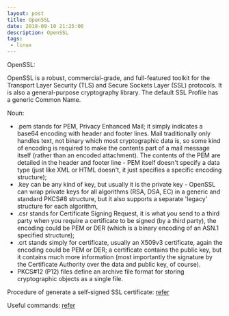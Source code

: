 ```yaml
---
layout: post
title: OpenSSL
date: 2018-09-10 21:25:06
description: OpenSSL
tags: 
 - linux
---
```


OpenSSL:

OpenSSL is a robust, commercial-grade, and full-featured toolkit for the Transport Layer Security (TLS) and Secure Sockets Layer (SSL) protocols. It is also a general-purpose cryptography library.  The default SSL Profile  has a generic Common Name. 

Noun:
 - .pem stands for PEM, Privacy Enhanced Mail; it simply indicates a base64 encoding with header and footer lines. Mail traditionally only handles text, not binary which most cryptographic data is, so some kind of encoding is required to make the contents part of a mail message itself (rather than an encoded attachment). The contents of the PEM are detailed in the header and footer line - PEM itself doesn't specify a data type (just like XML or HTML doesn't, it just specifies a specific encoding structure);
 - .key can be any kind of key, but usually it is the private key - OpenSSL can wrap private keys for all algorithms (RSA, DSA, EC) in a generic and standard PKCS#8 structure, but it also supports a separate 'legacy' structure for each algorithm,
 - .csr stands for Certificate Signing Request, it is what you send to a third party when you require a certificate to be signed (by a third party), the encoding could be PEM or DER (which is a binary encoding of an ASN.1 specified structure);
 - .crt stands simply for certificate, usually an X509v3 certificate, again the encoding could be PEM or DER; a certificate contains the public key, but it contains much more information (most importantly the signature by the Certificate Authority over the data and public key, of course).
 - PKCS#12 (P12) files define an archive file format for storing cryptographic objects as a single file.

Procedure of generate a self-signed SSL certificate:
[refer](https://www.ibm.com/support/knowledgecenter/en/SSWHYP_4.0.0/com.ibm.apimgmt.cmc.doc/task_apionprem_gernerate_self_signed_openSSL.html)


Useful commands:
[refer](https://www.sslshopper.com/article-most-common-openssl-commands.html) 
